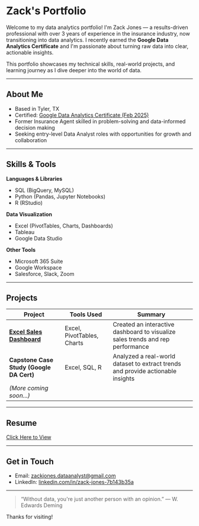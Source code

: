 # Zack's Portfolio

Welcome to my data analytics portfolio! I'm Zack Jones — a results-driven professional with over 3 years of experience in the insurance industry, now transitioning into data analytics. I recently earned the **Google Data Analytics Certificate** and I'm passionate about turning raw data into clear, actionable insights.

This portfolio showcases my technical skills, real-world projects, and learning journey as I dive deeper into the world of data.

---

## About Me

- Based in Tyler, TX  
- Certified: [Google Data Analytics Certificate (Feb 2025)](#)  
- Former Insurance Agent skilled in problem-solving and data-informed decision making  
- Seeking entry-level Data Analyst roles with opportunities for growth and collaboration  

---

## Skills & Tools

**Languages & Libraries**  
- SQL (BigQuery, MySQL)  
- Python (Pandas, Jupyter Notebooks)  
- R (RStudio)  

**Data Visualization**  
- Excel (PivotTables, Charts, Dashboards)  
- Tableau  
- Google Data Studio  

**Other Tools**  
- Microsoft 365 Suite  
- Google Workspace  
- Salesforce, Slack, Zoom  

---

## Projects

| Project | Tools Used | Summary |
|--------|------------|---------|
| [**Excel Sales Dashboard**](https://1drv.ms/x/c/34812ba1f637c043/ES4hTp8cpKdAlnRP2qNY2HsBr5nF8HWXwq2msQXql0gxVQ?e=iJb1zr) | Excel, PivotTables, Charts | Created an interactive dashboard to visualize sales trends and rep performance |
| **Capstone Case Study (Google DA Cert)** | Excel, SQL, R | Analyzed a real-world dataset to extract trends and provide actionable insights |
| *(More coming soon...)* | | |

---

## Resume

[Click Here to View](https://docs.google.com/document/d/1-cIMF5n3icKCGxDhhE5Nptz85aCAS_LoM8rmqLY9Dzw/edit?tab=t.0)

---

## Get in Touch

- Email: [zackjones.dataanalyst@gmail.com](mailto:zackjones.dataanalyst@gmail.com)  
- LinkedIn: [linkedin.com/in/zack-jones-7b143b35a](https://www.linkedin.com/in/zack-jones-7b143b35a/)  

---

> “Without data, you're just another person with an opinion.” — W. Edwards Deming

Thanks for visiting!
